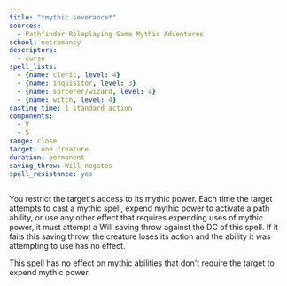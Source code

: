 ```yaml
---
title: "*mythic severance*"
sources:
  - Pathfinder Roleplaying Game Mythic Adventures
school: necromancy
descriptors:
  - curse
spell_lists:
  - {name: cleric, level: 4}
  - {name: inquisitor, level: 3}
  - {name: sorcerer/wizard, level: 4}
  - {name: witch, level: 4}
casting_time: 1 standard action
components:
  - V
  - S
range: close
target: one creature
duration: permanent
saving_throw: Will negates
spell_resistance: yes
---
```


You restrict the target's access to its mythic power. Each time the target attempts to cast a mythic spell, expend mythic power to activate a path ability, or use any other effect that requires expending uses of mythic power, it must attempt a Will saving throw against the DC of this spell. If it fails this saving throw, the creature loses its action and the ability it was attempting to use has no effect.

This spell has no effect on mythic abilities that don't require the target to expend mythic power.


